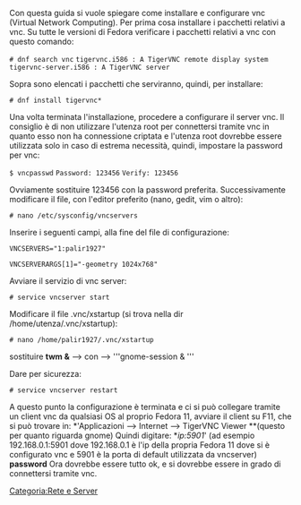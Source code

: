Con questa guida si vuole spiegare come installare e configurare vnc (Virtual Network Computing).
 Per prima cosa installare i pacchetti relativi a vnc. Su tutte le versioni di Fedora verificare i pacchetti relativi a vnc con questo comando:

`# dnf search vnc`
`tigervnc.i586 : A TigerVNC remote display system`
`tigervnc-server.i586 : A TigerVNC server`

Sopra sono elencati i pacchetti che serviranno, quindi, per installare:

`# dnf install tigervnc*`

Una volta terminata l'installazione, procedere a configurare il server vnc. Il consiglio è di non utilizzare l'utenza root per connettersi tramite vnc in quanto esso non ha connessione criptata e l'utenza root dovrebbe essere utilizzata solo in caso di estrema necessità, quindi, impostare la password per vnc:

`$ vncpasswd`
`Password: 123456`
`Verify: 123456`

Ovviamente sostituire 123456 con la password preferita.
Successivamente modificare il file, con l'editor preferito (nano, gedit, vim o altro):

`# nano /etc/sysconfig/vncservers`

Inserire i seguenti campi, alla fine del file di configurazione:

`VNCSERVERS="1:palir1927"`

`VNCSERVERARGS[1]="-geometry 1024x768"`

Avviare il servizio di vnc server:

`# service vncserver start`

Modificare il file .vnc/xstartup (si trova nella dir /home/utenza/.vnc/xstartup):

`# nano /home/palir1927/.vnc/xstartup`

sostituire **twm &** --&gt; con --&gt; '''gnome-session & '''

Dare per sicurezza:

`# service vncserver restart`

A questo punto la configurazione è terminata e ci si può collegare tramite un client vnc da qualsiasi OS al proprio Fedora 11, avviare il client su F11, che si può trovare in:
*'Applicazioni --&gt; Internet --&gt; TigerVNC Viewer **(questo per quanto riguarda gnome)
Quindi digitare:
**ip:5901*' (ad esempio 192.168.0.1:5901 dove 192.168.0.1 è l'ip della propria Fedora 11 dove si è configurato vnc e 5901 è la porta di default utilizzata da vncserver)
**password**
Ora dovrebbe essere tutto ok, e si dovrebbe essere in grado di connettersi tramite vnc.

[Categoria:Rete e Server](Categoria:Rete_e_Server "wikilink")
